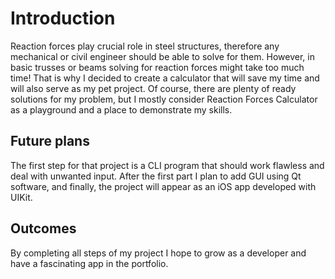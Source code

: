 # Introduction 

Reaction forces play crucial role in steel structures, therefore any mechanical or civil engineer should be able to solve for them. However, in basic trusses or beams solving for reaction forces might take too much time! That is why I decided to create a calculator that will save my time and will also serve as my pet project. Of course, there are plenty of ready solutions for my problem, but I mostly consider Reaction Forces Calculator as a playground and a place to demonstrate my skills.

## Future plans
The first step for that project is a CLI program that should work flawless and deal with unwanted input. 
After the first part I plan to add GUI using Qt software, and finally, the project will appear as an iOS app developed with UIKit.

## Outcomes
By completing all steps of my project I hope to grow as a developer and have a fascinating app in the portfolio.
